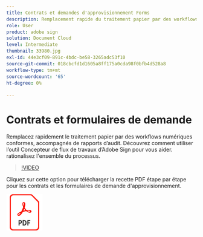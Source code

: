 ```yaml
---
title: Contrats et demandes d'approvisionnement Forms
description: Remplacement rapide du traitement papier par des workflows numériques conformes, accompagnés de rapports d’audit
role: User
product: adobe sign
solution: Document Cloud
level: Intermediate
thumbnail: 33980.jpg
exl-id: 44e3cf09-891c-4bdc-be58-3265adc53f10
source-git-commit: 018cbcfd1d1605a8ff175a0cda98f0bfb4d528a8
workflow-type: tm+mt
source-wordcount: '65'
ht-degree: 0%

---
```


# Contrats et formulaires de demande

Remplacez rapidement le traitement papier par des workflows numériques conformes, accompagnés de rapports d’audit. Découvrez comment utiliser l’outil Concepteur de flux de travaux d’Adobe Sign pour vous aider.
rationalisez l&#39;ensemble du processus.

>[!VIDEO](https://video.tv.adobe.com/v/33980?hidetitle=true)

Cliquez sur cette option pour télécharger la recette PDF étape par étape pour les contrats et les formulaires de demande d&#39;approvisionnement.

[![Télécharger la recette PDF](../assets/acrobat_PDF_96.png)](../assets/adobe-sign_set_up_a_workflow_use_case.pdf)
